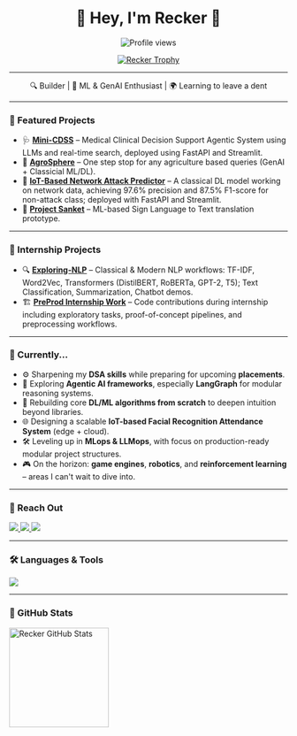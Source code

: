 <h1 align="center">🌟 Hey, I'm <strong>Recker</strong> 🚀</h1>
<p align="center">
  <img src="https://komarev.com/ghpvc/?username=Recker-Dev&label=Profile%20views&color=0e75b6&style=flat" alt="Profile views" />
</p>

<p align="center">
  <a href="https://github.com/ryo-ma/github-profile-trophy">
    <img src="https://github-profile-trophy.vercel.app/?username=Recker-Dev&theme=tokyonight&margin-w=15&margin-h=15" alt="Recker Trophy" />
  </a>
</p>

---

<p align="center">
  🔍 Builder | 🧠 ML & GenAI Enthusiast | 🌍 Learning to leave a dent
</p>

---

### 🌟 Featured Projects

- 🩺 [**Mini-CDSS**](https://github.com/Recker-Dev/Mini-CDSS) – Medical Clinical Decision Support Agentic System using LLMs and real-time search, deployed using FastAPI and Streamlit.
- 🌿 [**AgroSphere**](https://github.com/Recker-Dev/AgroSphere-FastAPI) – One step stop for any agriculture based queries (GenAI + Classicial ML/DL). 
- 🚨 [**IoT-Based Network Attack Predictor**](https://github.com/Recker-Dev/IOT-Healthcare-Network-Traffic-Attack-Predictor) – A classical DL model working on network data, achieving 97.6% precision and 87.5% F1-score for non-attack class; deployed with FastAPI and Streamlit.
- 🔬 [**Project Sanket**](https://github.com/Recker-Dev/Project-Sanket) – ML-based Sign Language to Text translation prototype.

---

### 🧪 Internship Projects

- 🔍 [**Exploring-NLP**](https://github.com/Recker-Dev/Exploring-NLP) – Classical & Modern NLP workflows: TF-IDF, Word2Vec, Transformers (DistilBERT, RoBERTa, GPT-2, T5); Text Classification, Summarization, Chatbot demos.
- 🏗️ [**PreProd Internship Work**](https://github.com/Recker-Dev/PreProd-Internship-Work) – Code contributions during internship including exploratory tasks, proof-of-concept pipelines, and preprocessing workflows.

---

### 🚧 Currently...

- ⚙️ Sharpening my **DSA skills** while preparing for upcoming **placements**.
- 🧠 Exploring **Agentic AI frameworks**, especially **LangGraph** for modular reasoning systems.
- 🔧 Rebuilding core **DL/ML algorithms from scratch** to deepen intuition beyond libraries.
- 🌐 Designing a scalable **IoT-based Facial Recognition Attendance System** (edge + cloud).
- 🛠️ Leveling up in **MLops & LLMops**, with focus on production-ready modular project structures.
- 🎮 On the horizon: **game engines**, **robotics**, and **reinforcement learning** – areas I can't wait to dive into.


---

### 💌 Reach Out

<p>
  <a href="mailto:reckerdev@gmail.com">
    <img src="https://img.shields.io/badge/Gmail-D14836?style=for-the-badge&logo=gmail&logoColor=white" />
  </a>
  <a href="https://github.com/Recker-Dev">
    <img src="https://img.shields.io/badge/GitHub-100000?style=for-the-badge&logo=github&logoColor=white" />
  </a>
  <a href="https://kaggle.com/reckerdev">
    <img src="https://img.shields.io/badge/Kaggle-20BEFF?style=for-the-badge&logo=kaggle&logoColor=white" />
  </a>
</p>

---

### 🛠️ Languages & Tools

<p align="left">
  <img src="https://skillicons.dev/icons?i=py,cpp,java,mongodb,postgresql,git,docker,pytorch,opencv,pandas,postman&perline=8" />
</p>

---

### 🌟 GitHub Stats

<p>
  <img align="center" height="180em" src="https://github-readme-stats.vercel.app/api?username=Recker-Dev&show_icons=true&locale=en&theme=tokyonight" alt="Recker GitHub Stats" />
</p>
